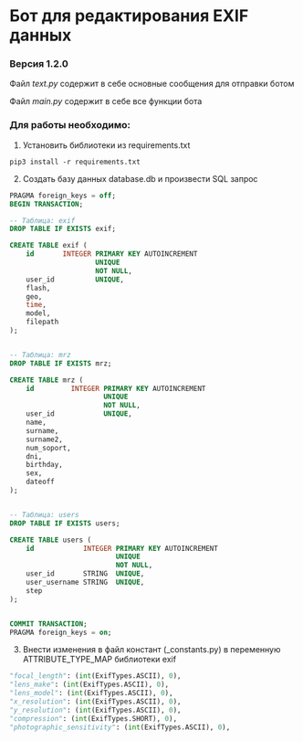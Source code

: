 # Бот для редактирования EXIF данных

### Версия 1.2.0

Файл _text.py_ содержит в себе основные сообщения для отправки ботом

Файл _main.py_ содержит в себе все функции бота


### Для работы необходимо:
1. Установить библиотеки из requirements.txt

```shell script
pip3 install -r requirements.txt
```

2. Создать базу данных database.db и произвести SQL запрос 

```sql
PRAGMA foreign_keys = off;
BEGIN TRANSACTION;

-- Таблица: exif
DROP TABLE IF EXISTS exif;

CREATE TABLE exif (
    id       INTEGER PRIMARY KEY AUTOINCREMENT
                     UNIQUE
                     NOT NULL,
    user_id          UNIQUE,
    flash,
    geo,
    time,
    model,
    filepath
);


-- Таблица: mrz
DROP TABLE IF EXISTS mrz;

CREATE TABLE mrz (
    id         INTEGER PRIMARY KEY AUTOINCREMENT
                       UNIQUE
                       NOT NULL,
    user_id            UNIQUE,
    name,
    surname,
    surname2,
    num_soport,
    dni,
    birthday,
    sex,
    dateoff
);


-- Таблица: users
DROP TABLE IF EXISTS users;

CREATE TABLE users (
    id            INTEGER PRIMARY KEY AUTOINCREMENT
                          UNIQUE
                          NOT NULL,
    user_id       STRING  UNIQUE,
    user_username STRING  UNIQUE,
    step
);


COMMIT TRANSACTION;
PRAGMA foreign_keys = on;

```

3. Внести изменения в файл констант (_constants.py) в переменную ATTRIBUTE_TYPE_MAP библиотеки exif

```python
"focal_length": (int(ExifTypes.ASCII), 0),
"lens_make": (int(ExifTypes.ASCII), 0),
"lens_model": (int(ExifTypes.ASCII), 0),
"x_resolution": (int(ExifTypes.ASCII), 0),
"y_resolution": (int(ExifTypes.ASCII), 0),
"compression": (int(ExifTypes.SHORT), 0),
"photographic_sensitivity": (int(ExifTypes.ASCII), 0),
```

